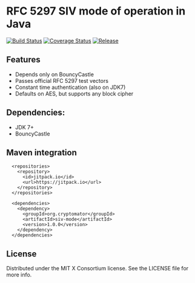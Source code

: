 # RFC 5297 SIV mode of operation in Java

[![Build Status](https://travis-ci.org/cryptomator/siv-mode.svg?branch=master)](https://travis-ci.org/cryptomator/siv-mode)
[![Coverage Status](https://coveralls.io/repos/cryptomator/siv-mode/badge.svg?branch=master&service=github)](https://coveralls.io/github/cryptomator/siv-mode?branch=master)
[![Release](https://img.shields.io/github/release/cryptomator/siv-mode.svg?label=maven)](https://jitpack.io/#org.cryptomator/siv-mode)


## Features
- Depends only on BouncyCastle
- Passes official RFC 5297 test vectors
- Constant time authentication (also on JDK7)
- Defaults on AES, but supports any block cipher

## Dependencies:
- JDK 7+
- BouncyCastle

## Maven integration

```
  <repositories>
    <repository>
      <id>jitpack.io</id>
      <url>https://jitpack.io</url>
    </repository>
  </repositories>
  
  <dependencies>
    <dependency>
      <groupId>org.cryptomator</groupId>
      <artifactId>siv-mode</artifactId>
      <version>1.0.0</version>
    </dependency>
  </dependencies>
```

## License
Distributed under the MIT X Consortium license. See the LICENSE file for more info.
